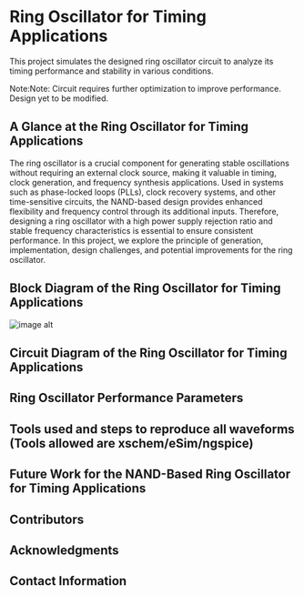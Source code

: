 
# Ring Oscillator for Timing Applications 


This project simulates the designed ring oscillator circuit to analyze its timing performance and stability in various conditions.

Note:Note: Circuit requires further optimization to improve performance. Design yet to be modified.

















## A Glance at the Ring Oscillator for Timing Applications

The ring oscillator is a crucial component for generating stable oscillations without requiring an external clock source, making it valuable in timing, clock generation, and frequency synthesis applications. Used in systems such as phase-locked loops (PLLs), clock recovery systems, and other time-sensitive circuits, the NAND-based design provides enhanced flexibility and frequency control through its additional inputs. Therefore, designing a ring oscillator with a high power supply rejection ratio and stable frequency characteristics is essential to ensure consistent performance. In this project, we explore the principle of generation, implementation, design challenges, and potential improvements for the ring oscillator.


## Block Diagram of the Ring Oscillator for Timing Applications
![image alt](https://github.com/ansariasmi01/NAND_RO/blob/23d3de82a095ac53121851dec3a529548df966f6/Block%20Diagram.png)


## Circuit Diagram of the Ring Oscillator for Timing Applications
## Ring Oscillator Performance Parameters
















































































































































## Tools used and steps to reproduce all waveforms (Tools allowed are xschem/eSim/ngspice)
## Future Work for the NAND-Based Ring Oscillator for Timing Applications 


## Contributors
## Acknowledgments
## Contact Information
